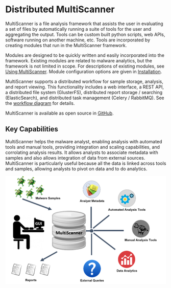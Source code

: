 Distributed MultiScanner
========================
MultiScanner is a file analysis framework that assists the user in evaluating a set
of files by automatically running a suite of tools for the user and aggregating the output.
Tools can be custom built python scripts, web APIs, software running on another machine, etc.
Tools are incorporated by creating modules that run in the MultiScanner framework.

Modules are designed to be quickly written and easily incorporated into the framework.
Existing modules are related to malware analytics, but the framework is not limited in
scope. For descriptions of existing modules, see [Using MultiScanner](using.md#default-analysis-modules). Module configuration options are given in [Installation](install#module-configuration).

MultiScanner supports a distributed workflow for sample storage, analysis, and report viewing. This functionality includes a web interface, a REST API, a distributed file system (GlusterFS), distributed report storage / searching (ElasticSearch), and distributed task management (Celery / RabbitMQ). See the [workflow diagram](arch.md#complete-workflow) for details.

MultiScanner is available as open source in [GitHub](https://github.com/mitre/multiscanner/tree/feature-celery).

Key Capabilities
----------------
MultiScanner helps the malware analyst, enabling analysis with automated tools and manual tools, providing integration and scaling capabilities, and corrolating analysis results. It allows analysts to associate metadata with samples and also allows integration of data from external sources. MultiScanner is particularly useful because all the data is linked across tools and samples, allowing analysts to pivot on data and to do analytics. 

![overview](img/overview.png "Overview")
